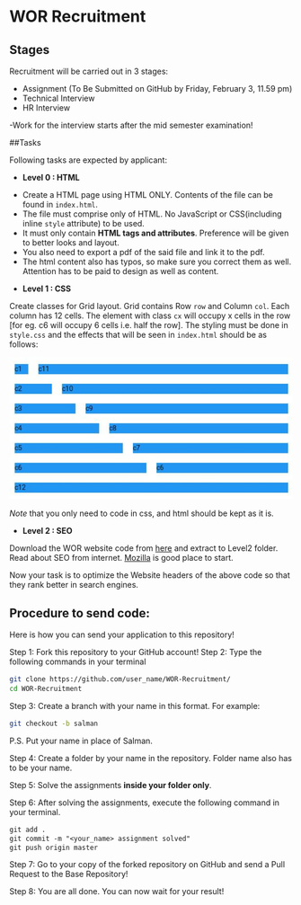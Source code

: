 # WOR Recruitment 

## Stages
Recruitment will be carried out in 3 stages:
- Assignment (To Be Submitted on GitHub by Friday, February 3, 11.59 pm)
- Technical Interview 
- HR Interview 

-Work for the interview starts after the mid semester examination!

##Tasks

Following tasks are expected by applicant:

+ **Level 0 : HTML**

* Create a HTML page using HTML ONLY. Contents of the file can be found in `index.html`. 
* The file must comprise only of HTML. No JavaScript or CSS(including inline `style` attribute) to be used. 
* It must only contain **HTML tags and attributes**. Preference will be given to better looks and layout.
* You also need to export a pdf of the said file and link it to the pdf.
* The html content also has typos, so make sure you correct them as well. Attention has to be paid to design as well as content.

+ **Level 1 : CSS**

Create classes for Grid layout. Grid contains Row `row` and Column `col`. Each column has 12 cells. The element with class `cx` will occupy x cells in the row [for eg. c6 will occupy 6 cells i.e. half the row].
The styling must be done in `style.css` and the effects that will be seen in `index.html` should be as follows:

![Grid](Level1/grid.jpg)

_Note_ that you only need to code in css, and html should be kept as it is.

+ **Level 2 : SEO**

Download the WOR website code from [here](https://github.com/WheelsOnRoll/WORWebsite/archive/master.zip) and extract to Level2 folder. Read about SEO from internet. [Mozilla](https://moz.com/beginners-guide-to-seo) is good place to start.

Now your task is to optimize the Website headers of the above code so that they rank better in search engines. 

## Procedure to send code:

Here is how you can send your application to this repository!

Step 1: Fork this repository to your GitHub account!
Step 2: Type the following commands in your terminal
```bash
git clone https://github.com/user_name/WOR-Recruitment/
cd WOR-Recruitment
``` 
Step 3: Create a branch with your name in this format. For example:
```bash
git checkout -b salman
```
P.S. Put your name in place of Salman.

Step 4: Create a folder by your name in the repository. Folder name also has to be your name.

Step 5: Solve the assignments **inside your folder only**.

Step 6: After solving the assignments, execute the following command in your terminal.
```git
git add .
git commit -m "<your_name> assignment solved"
git push origin master
```

Step 7: Go to your copy of the forked repository on GitHub and send a Pull Request to the Base Repository!

Step 8: You are all done. You can now wait for your result!

